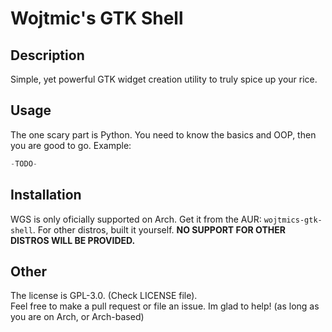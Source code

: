 # Wojtmic's GTK Shell
## Description
Simple, yet powerful GTK widget creation utility to truly spice up your rice.

## Usage
The one scary part is Python. You need to know the basics and OOP, then you are good to go. Example:
```python
-TODO-
```

## Installation
WGS is only oficially supported on Arch. Get it from the AUR: `wojtmics-gtk-shell`.
For other distros, built it yourself. **NO SUPPORT FOR OTHER DISTROS WILL BE PROVIDED.**

## Other
The license is GPL-3.0. (Check LICENSE file).<br>
Feel free to make a pull request or file an issue. Im glad to help! (as long as you are on Arch, or Arch-based)
